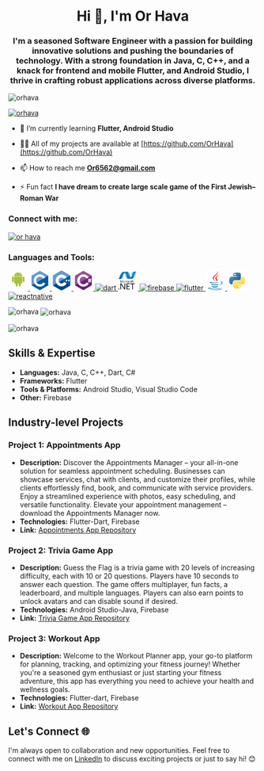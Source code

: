 <h1 align="center">Hi 👋, I'm Or Hava</h1>
<h3 align="center">I'm a seasoned Software Engineer with a passion for building innovative solutions and pushing the boundaries of technology. With a strong foundation in Java, C, C++, and a knack for frontend and mobile Flutter, and Android Studio, I thrive in crafting robust applications across diverse platforms.</h3>

<p align="left"> <img src="https://komarev.com/ghpvc/?username=orhava&label=Profile%20views&color=0e75b6&style=flat" alt="orhava" /> </p>

<p align="left"> <a href="https://github.com/ryo-ma/github-profile-trophy"><img src="https://github-profile-trophy.vercel.app/?username=orhava" alt="orhava" /></a> </p>

- 🌱 I’m currently learning **Flutter, Android Studio**

- 👨‍💻 All of my projects are available at [https://github.com/OrHava](https://github.com/OrHava)

- 📫 How to reach me **Or6562@gmail.com**

- ⚡ Fun fact **I have dream to create large scale game of the First Jewish–Roman War**

<h3 align="left">Connect with me:</h3>
<p align="left">
<a href="https://www.linkedin.com/in/or-hava-b27ab4203?utm_source=share&utm_campaign=share_via&utm_content=profile&utm_medium=android_app" target="blank"><img align="center" src="https://raw.githubusercontent.com/rahuldkjain/github-profile-readme-generator/master/src/images/icons/Social/linked-in-alt.svg" alt="or hava" height="30" width="40" /></a>
</p>

<h3 align="left">Languages and Tools:</h3>
<p align="left"> <a href="https://developer.android.com" target="_blank" rel="noreferrer"> <img src="https://raw.githubusercontent.com/devicons/devicon/master/icons/android/android-original-wordmark.svg" alt="android" width="40" height="40"/> </a> <a href="https://www.cprogramming.com/" target="_blank" rel="noreferrer"> <img src="https://raw.githubusercontent.com/devicons/devicon/master/icons/c/c-original.svg" alt="c" width="40" height="40"/> </a> <a href="https://www.w3schools.com/cpp/" target="_blank" rel="noreferrer"> <img src="https://raw.githubusercontent.com/devicons/devicon/master/icons/cplusplus/cplusplus-original.svg" alt="cplusplus" width="40" height="40"/> </a> <a href="https://www.w3schools.com/cs/" target="_blank" rel="noreferrer"> <img src="https://raw.githubusercontent.com/devicons/devicon/master/icons/csharp/csharp-original.svg" alt="csharp" width="40" height="40"/> </a> <a href="https://dart.dev" target="_blank" rel="noreferrer"> <img src="https://www.vectorlogo.zone/logos/dartlang/dartlang-icon.svg" alt="dart" width="40" height="40"/> </a> <a href="https://dotnet.microsoft.com/" target="_blank" rel="noreferrer"> <img src="https://raw.githubusercontent.com/devicons/devicon/master/icons/dot-net/dot-net-original-wordmark.svg" alt="dotnet" width="40" height="40"/> </a> <a href="https://firebase.google.com/" target="_blank" rel="noreferrer"> <img src="https://www.vectorlogo.zone/logos/firebase/firebase-icon.svg" alt="firebase" width="40" height="40"/> </a> <a href="https://flutter.dev" target="_blank" rel="noreferrer"> <img src="https://www.vectorlogo.zone/logos/flutterio/flutterio-icon.svg" alt="flutter" width="40" height="40"/> </a> <a href="https://www.java.com" target="_blank" rel="noreferrer"> <img src="https://raw.githubusercontent.com/devicons/devicon/master/icons/java/java-original.svg" alt="java" width="40" height="40"/> </a> <a href="https://www.python.org" target="_blank" rel="noreferrer"> <img src="https://raw.githubusercontent.com/devicons/devicon/master/icons/python/python-original.svg" alt="python" width="40" height="40"/> </a> <a href="https://reactnative.dev/" target="_blank" rel="noreferrer"> <img src="https://reactnative.dev/img/header_logo.svg" alt="reactnative" width="40" height="40"/> </a> </p>

<p><img align="left" src="https://github-readme-stats.vercel.app/api/top-langs?username=orhava&show_icons=true&locale=en&layout=compact" alt="orhava" /></p>

<p>&nbsp;<img align="center" src="https://github-readme-stats.vercel.app/api?username=orhava&show_icons=true&locale=en" alt="orhava" /></p>

<p><img align="center" src="https://github-readme-streak-stats.herokuapp.com/?user=orhava&" alt="orhava" /></p>


## Skills & Expertise
- **Languages:** Java, C, C++, Dart, C#
- **Frameworks:** Flutter
- **Tools & Platforms:** Android Studio, Visual Studio Code
- **Other:** Firebase 

## Industry-level Projects

### Project 1: Appointments App
- **Description:** Discover the Appointments Manager – your all-in-one solution for seamless appointment scheduling. Businesses can showcase services, chat with clients, and customize their profiles, while clients effortlessly find, book, and communicate with service providers. Enjoy a streamlined experience with photos, easy scheduling, and versatile functionality. Elevate your appointment management – download the Appointments Manager now.
- **Technologies:** Flutter-Dart, Firebase
- **Link:** [Appointments App Repository](https://github.com/OrHava/appointments)

### Project 2: Trivia Game App
- **Description:** Guess the Flag is a trivia game with 20 levels of increasing difficulty, each with 10 or 20 questions. Players have 10 seconds to answer each question. The game offers multiplayer, fun facts, a leaderboard, and multiple languages. Players can also earn points to unlock avatars and can disable sound if desired.
- **Technologies:** Android Studio-Java, Firebase
- **Link:** [Trivia Game App Repository](https://github.com/OrHava/Trivia-Guess-The-Flag)

### Project 3: Workout App
- **Description:** Welcome to the Workout Planner app, your go-to platform for planning, tracking, and optimizing your fitness journey! Whether you're a seasoned gym enthusiast or just starting your fitness adventure, this app has everything you need to achieve your health and wellness goals.
- **Technologies:** Flutter-dart, Firebase
- **Link:** [Workout App Repository](https://github.com/OrHava/plan_workout)

## Let's Connect 🌐

I'm always open to collaboration and new opportunities. Feel free to connect with me on [LinkedIn](https://www.linkedin.com/in/or-hava-b27ab4203?utm_source=share&utm_campaign=share_via&utm_content=profile&utm_medium=android_app) to discuss exciting projects or just to say hi! 😊
